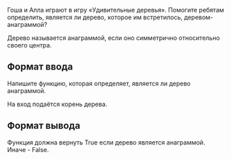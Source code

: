 Гоша и Алла играют в игру «Удивительные деревья». Помогите ребятам определить, является ли дерево, которое им встретилось, деревом-анаграммой?

Дерево называется анаграммой, если оно симметрично относительно своего центра.

## Формат ввода

Напишите функцию, которая определяет, является ли дерево анаграммой.

На вход подаётся корень дерева.

## Формат вывода

Функция должна вернуть True если дерево является анаграммой. Иначе - False.